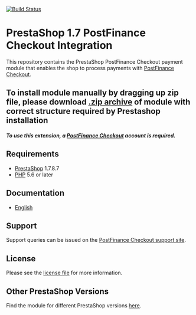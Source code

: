 [![Build Status](https://travis-ci.org/pfpayments/prestashop-1.7.svg?branch=master)](https://travis-ci.org/pfpayments/prestashop-1.7)



# PrestaShop 1.7 PostFinance Checkout Integration
This repository contains the PrestaShop PostFinance Checkout payment module that enables the shop to process payments with [PostFinance Checkout](https://postfinance.ch/en/business/products/e-commerce/postfinance-checkout-all-in-one.html).

## To install module manually by dragging up zip file, please download [.zip archive](https://plugin-documentation.postfinance-checkout.ch/pfpayments/prestashop-1.7/1.2.36/postfinancecheckout.zip) of module with correct structure required by Prestashop installation

##### To use this extension, a [PostFinance Checkout](https://checkout.postfinance.ch/en-ch/user/signup) account is required.

## Requirements

* [PrestaShop](https://www.prestashop.com/) 1.7.8.7
* [PHP](http://php.net/) 5.6 or later

## Documentation

* [English](https://plugin-documentation.postfinance-checkout.ch/pfpayments/prestashop-1.7/1.2.36/docs/en/documentation.html)

## Support

Support queries can be issued on the [PostFinance Checkout support site](https://www.postfinance.ch/en/business/support.html).

## License

Please see the [license file](https://github.com/pfpayments/prestashop-1.7/blob/1.2.36/LICENSE) for more information.

## Other PrestaShop Versions

Find the module for different PrestaShop versions [here](../../../prestashop).
